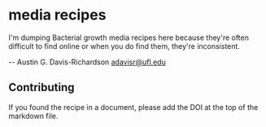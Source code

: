 # media recipes

I'm dumping Bacterial growth media recipes here because they're often difficult
to find online or when you do find them, they're inconsistent.

-- Austin G. Davis-Richardson <adavisr@ufl.edu>

## Contributing

If you found the recipe in a document, please add the DOI at the top of the
markdown file.
